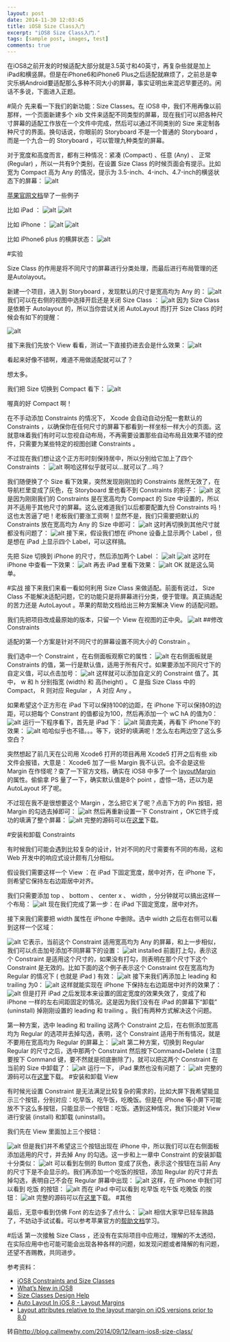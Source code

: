 ```yaml
---
layout: post
date: 2014-11-30 12:03:45
title: iOS8 Size Class入门
excerpt: "iOS8 Size Class入门."
tags: [sample post, images, test]
comments: true
---
```



在iOS8之前开发的时候适配大部分就是3.5英寸和40英寸，再复杂些就是加上iPad和横竖屏。但是在iPhone6和iPhone6 Plus之后适配就麻烦了，之前总是幸灾乐祸Android要适配那么多种不同大小的屏幕，事实证明出来混迟早要还的。闲话不多说，下面进入正题。



#简介
先来看一下我们的新功能：Size Classes。在 iOS8 中，我们不用再像以前那样，一个页面新建多个 xib 文件来适配不同类型的屏幕，现在我们可以把各种尺寸屏幕的适配工作放在一个文件中完成，然后可以通过不同类别的 Size 来定制各种尺寸的界面。换句话说，你眼前的 Storyboard 不是一个普通的 Storyboard ，而是一个九合一的 Storyboard ，可以管理九种类型的屏幕。

对于宽度和高度而言，都有三种情况：紧凑 (Compact) 、任意 (Any) 、 正常 (Regular) ，所以一共有9个类别，在设置 Size Class 的时候页面会有提示。比如宽为 Compact 高为 Any 的情况，提示为 3.5-inch、4-inch、4.7-inch的横竖状态下的屏幕：
![alt](http://callmewhy.qiniudn.com/size-class-indicator.png)

[苹果官网文档](https://developer.apple.com/library/prerelease/ios/releasenotes/General/WhatsNewIniOS/Articles/iOS8.html#//apple_ref/doc/uid/TP40014205-SW1)举了一些例子

比如 iPad ：
![alt](http://callmewhy.qiniudn.com/ipad_size_class_v_2x.png)
![alt](http://callmewhy.qiniudn.com/ipad_size_class_h_2x.png)

比如 iPhone ：
![alt](http://callmewhy.qiniudn.com/iphone01_size_class_v_2x.png)
![alt](http://callmewhy.qiniudn.com/iphone01_size_class_h_2x.png)

比如 iPhone6 plus 的横屏状态：
![alt](http://callmewhy.qiniudn.com/iphone02_size_class_h_2x.png)

#实验

Size Class 的作用是将不同尺寸的屏幕进行分类处理，而最后进行布局管理的还是Autolayout。

新建一个项目，进入到 Storyboard ，发现默认的尺寸是宽高均为 Any 的：
![alt](http://callmewhy.qiniudn.com/screen-of-new-xoce6-project.png)
我们可以在右侧的视图中选择开启还是关闭 Size Class ：
![alt](http://callmewhy.qiniudn.com/panel-to-open-size-classes.png)
因为 Size Class 是依赖于 Autolayout 的，所以当你尝试关闭 AutoLayout 而打开 Size Class 的时候会有如下的提醒：

![alt](http://callmewhy.qiniudn.com/warning-while-closing-autolayout.png)

接下来我们先放个 View 看看，测试一下直接扔进去会是什么效果：
![alt](http://callmewhy.qiniudn.com/views-without-autolayout.png)

看起来好像不错啊，难道不用做适配就可以了？

想太多。

我们把 Size 切换到 Compact 看下：
![alt](http://callmewhy.qiniudn.com/compact-view-without-autolayout.png)

喔真的好 Compact 啊！

在不手动添加 Constraints 的情况下， Xcode 会自动自动分配一套默认的 Constraints ，以确保你在任何尺寸的屏幕下都看到一样坐标一样大小的页面。这就意味着我们有时可以忽视自动布局，不再需要设置那些自动布局且效果不错的控件，只需要为某些特定的视图创建 Constraints 。

不过现在我们想让这个正方形时刻保持居中，所以分别给它加上了四个 Constraints ：
![alt](http://callmewhy.qiniudn.com/view-with-autolayout.png)
啊哈这样似乎就可以…就可以了…吗？

我们随便换了个 Size 看下效果，突然发现刚刚加的 Constraints 居然无效了，在导航栏里变成了灰色，在 Storyboard 里也看不到 Constraints 的影子：
![alt](http://callmewhy.qiniudn.com/error-while-change-to-other-size.png)
这是因为刚刚我们的 Constraints 是在宽高均为 Compact 的 Size 中设置的，所以并不适用于其他尺寸的屏幕。这么说难道我们以后都要配置九份 Constraints 吗！这也太苦逼了吧！老板我们要涨工资啊！显然不是，我们只需要把默认的 Constraints 放在宽高均为 Any 的 Size 中即可：
![alt](http://callmewhy.qiniudn.com/set-view-with-any-size.png)
这时再切换到其他尺寸就都没有问题了：
![alt](http://callmewhy.qiniudn.com/compact-height-view-with-constraints.png)
接下来，假设我们想在 iPhone 设备上显示两个 Label ，但是想在 iPad 上显示四个 Label，可以这样搞。

先把 Size 切换到 iPhone 的尺寸，然后添加两个 Label ：
![alt](http://callmewhy.qiniudn.com/labels-only-appear-in-iphone.png)
![alt](http://callmewhy.qiniudn.com/regular-size-and-three-labels.png)
这时在 iPhone 中查看一下效果：
![alt](http://callmewhy.qiniudn.com/iphone-simulator-of-two-labels.png)
再去 iPad 里看下效果：
![alt](http://callmewhy.qiniudn.com/ipad-simulator-of-three-labels.png)
OK 就是这么简单。

#实战
接下来我们来看一看如何利用 Size Class 来做适配。前面有说过， Size Class 不能解决适配问题，它的功能只是将屏幕进行分类，便于管理。真正搞适配的苦力还是 AutoLayout 。苹果的帮助文档给出三种方案解决 View 的适配问题。

我们先把项目改成最原始的版本，只留一个 View 在视图的正中央。
![alt](http://callmewhy.qiniudn.com/base-storyboard-without-anything.png)
##修改 Constraints

适配的第一个方案是针对不同尺寸的屏幕设置不同大小的 Constrain 。

我们选中一个 Constraint ，在右侧面板观察它的属性：
![alt](http://callmewhy.qiniudn.com/QQ20140914-9%402x.png)
在右侧面板就是 Constraints 的值，第一行是默认值，适用于所有尺寸。如果要添加不同尺寸下的自定义值，可以点击加号：
![alt](http://callmewhy.qiniudn.com/QQ20140914-7.png)
这样就可以添加自定义的 Constraint 值了。其中， w 和 h 分别指宽 (width) 和 高(height) 。 C 是指 Size Class 中的 Compact， R 则对应 Regular ， A 对应 Any 。

如果希望这个正方形在 iPad 下可以保持100的边距，在 iPhone 下可以保持0的边距，可以把每个 Constrant 的值都设为100，然后再添加一个 wC hA 的值为0：
![alt](http://callmewhy.qiniudn.com/QQ20140914-10%402x.png)
运行一下程序看下，首先是 iPad 下：
![alt](http://callmewhy.qiniudn.com/QQ20140914-11%402x.png)
简直完美，再看下 iPhone下的效果：
![alt](http://callmewhy.qiniudn.com/QQ20140914-12%402x.png)
哈哈似乎也不错。。。等下，说好的填满呢！怎么左右两边空了这么多空白？

突然想起了前几天在公司用 Xcode6 打开的项目再用 Xcode5 打开之后有些 xib 文件会报错，大意是： Xcode6 加了一些 Margin 我不认识。会不会是这些 Margin 在作怪呢？查了一下官方文档，确实在 iOS8 中多了一个 [layoutMargin](https://developer.apple.com/library/prerelease/ios/documentation/UIKit/Reference/UIView_class/index.html#//apple_ref/occ/instp/UIView/layoutMargins) 的属性。偷偷拿 PS 量了一下，确实默认值是8个 point ，虚惊一场，还以为是 AutoLayout 坏了呢。

不过现在我不是很想要这个 Margin ，怎么把它关了呢？点击下方的 Pin 按钮，把 Margin 的勾选去掉即可：
![alt](http://callmewhy.qiniudn.com/QQ20140914-13%402x.png)
然后再重新设置一下 Constraint ，OK它终于成功的填满了整个屏幕：
![alt](http://callmewhy.qiniudn.com/QQ20140914-15%402x.png)
完整的源码可以在[这里](https://github.com/callmewhy/learn-swift/tree/changing-constraint-constants)下载。

#安装和卸载 Constraints

有时候我们可能会遇到比较复杂的设计，针对不同的尺寸需要有不同的布局，这和 Web 开发中的响应式设计颇有几分相似。

假设我们需要这样一个 View ：在 iPad 下固定宽度，居中对齐，在 iPhone 下，则希望它保持左右边距居中对齐。

我们只需要添加 top 、 bottom 、 center x 、 width ，分分钟就可以搞出这样一个布局：
![alt](http://callmewhy.qiniudn.com/QQ20140914-16%402x.png)
现在我们完成了第一步：在 iPad 下固定宽度，居中对齐。

接下来我们需要把 width 属性在 iPhone 中删除。选中 width 之后在右侧可以看到这样一个区域：

![alt](http://callmewhy.qiniudn.com/QQ20140914-17%402x.png)
它表示，当前这个 Constraint 适用宽高均为 Any 的屏幕，和上一步相似，我们可以点击加号添加不同屏幕下的设置：
![alt](http://callmewhy.qiniudn.com/QQ20140914-18%402x.png)
installed 前面打上勾，表示这个 Constraint 是适用这个尺寸的，如果没有打勾，则表明在那个尺寸下这个 Constraint 是无效的。比如下面的这个例子表示这个 Constraint 仅在宽高均为 Regular 的情况下 ( 也就是 iPad ) 有效：
![alt](http://callmewhy.qiniudn.com/QQ20140914-19%402x.png)
接下来我们再添加上 leading 和 trailing 为0：
![alt](http://callmewhy.qiniudn.com/QQ20140914-20%402x.png)
这样就能实现在 iPhone 下保持左右边距居中对齐的效果了：
![alt](http://callmewhy.qiniudn.com/QQ20140914-21%402x.png)
但是打开 iPad 之后发现本来设置的固定宽度的效果失效了，变成了和 iPhone 一样的左右间距固定的情况。这是因为我们没有在 iPad 的屏幕下“卸载” (uninstall) 掉刚刚设置的 leading 和 trailing 。我们有两种方式解决这个问题。

第一种方案，选中 leading 和 trailing 这两个 Constraint 之后，在右侧添加宽高均为 Regular 的选项并去掉勾选，表明，这个 Constraint 适用于所有情况，就是不要用在宽高均为 Regular 的屏幕上：
![alt](http://callmewhy.qiniudn.com/QQ20140914-22%402x.png)
第二种方案，切换到 Regular Regular 的尺寸之后，选中那两个 Constraint 然后按下Command+Delete ( 注意要按下 Command 键，要不然就是彻底删除了)，就可以把这两个 Constraint 在当前的 Size 中卸载了：
![alt](http://callmewhy.qiniudn.com/QQ20140914-23%402x.png)
运行一下， iPad 果然也没有问题了：
![alt](http://callmewhy.qiniudn.com/QQ20140914-24%402x.png)
完整的源码可以在[这里](https://github.com/callmewhy/learn-swift/tree/installing-and-uninstalling-constraints)下载。
#安装和卸载 View

有时候光设置 Constraint 是无法满足比较复杂的需求的，比如大屏下我希望能显示三个按钮，分别对应：吃早饭，吃午饭，吃晚饭。但是在 iPhone 等小屏下可能放不下这么多按钮，只能显示一个按钮：吃饭。遇到这种情况，我们只能对 View 进行安装 (install) 和卸载 (uninstall)。

我们先在 View 里面加上三个按钮：

![alt](http://callmewhy.qiniudn.com/QQ20140914-25%402x.png)
但是我们并不希望这三个按钮出现在 iPhone 中，所以我们可以在右侧面板添加适用的尺寸，并去掉 Any 的勾选。这一步和上一章中 Constraint 的安装卸载十分类似：
![alt](http://callmewhy.qiniudn.com/QQ20140914-26%402x.png)
可以看到左侧的 Button 变成了灰色，表示这个按钮在当前 Any 的尺寸下是不会显示的。我们再添加一个吃饭的按钮，添加 Regular 的尺寸并去掉勾选，表明自己不会在 Regular 屏幕中出现：
![alt](http://callmewhy.qiniudn.com/QQ20140914-27%402x.png)
这样，在 iPhone 中我们可以看到 吃饭 的按钮：
![alt](http://callmewhy.qiniudn.com/QQ20140914-28%402x.png)
而在 iPad 中可以看到 吃早饭 吃午饭 吃晚饭 的按钮：
![alt](http://callmewhy.qiniudn.com/QQ20140914-29%402x.png)
完整的源码可以在[这里](https://github.com/callmewhy/learn-swift/tree/installing-and-uninstalling-views)下载。
#其他

最后，无意中看到仿佛 Font 的左边多了点什么：
![alt](http://callmewhy.qiniudn.com/QQ20140914-30%402x.png)
相信大家早已轻车熟路了，不妨动手试试看。可以参考苹果官方的[帮助文档](https://developer.apple.com/library/prerelease/ios/recipes/xcode_help-IB_adaptive_sizes/chapters/ChangingtheFontforaSizeClass.html)学习。

#后话
第一次接触 Size Class ，还没有在实际项目中应用过，理解的不太透彻，在实际应用中也可能可能会出现各种各样的问题，如发现问题或者降解的有问题，还望不吝赐教，共同进步。


参考资料：

* [iOS8 Constraints and Size Classes](https://www.youtube.com/watch?v=IwSTXY0awng)
* [What’s New in iOS8](https://developer.apple.com/library/prerelease/ios/releasenotes/General/WhatsNewIniOS/Articles/iOS8.html#//apple_ref/doc/uid/TP40014205-SW30)
* [Size Classes Design Help](https://developer.apple.com/library/prerelease/ios/recipes/xcode_help-IB_adaptive_sizes/chapters/EnablingAdaptiveSizeDesign.html)
* [Auto Layout In iOS 8 - Layout Margins](http://carpeaqua.com/2014/07/24/auto-layout-in-ios-8-layout-margins/)
* [Layout attributes relative to the layout margin on iOS versions prior to 8.0](http://stackoverflow.com/questions/25261326/layout-attributes-relative-to-the-layout-margin-on-ios-versions-prior-to-8-0)


转自<http://blog.callmewhy.com/2014/09/12/learn-ios8-size-class/>





